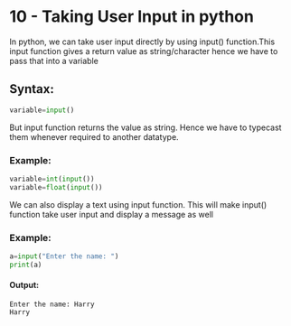 # 10 - Taking User Input in python
In python, we can take user input directly by using input() function.This input function gives a return value as string/character hence we have to pass that into a variable
## Syntax:
```python
variable=input()
```
But input function returns the value as string. Hence we have to typecast them whenever required to another datatype.
### Example:
```python
variable=int(input())
variable=float(input())
```

We can also display a text using input function. This will make input() function take user input and display a message as well
### Example:
```python
a=input("Enter the name: ")
print(a)
```
#### Output:
```
Enter the name: Harry
Harry
```
